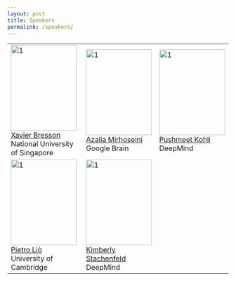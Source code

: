 ```yaml
---
layout: post
title: Speakers
permalink: /speakers/
---
```


<table>
  <tr>
    <td> 
      <img src="https://github.com/glfrontiers/glfrontiers.github.io/blob/main/images/Xavier.jpg?raw=true"  alt="1" width = 150px height = 195px ><br />
      <a href="https://graphdeeplearning.github.io/authors/xavier-bresson/">Xavier Bresson</a><br />
      National University of Singapore
    </td>
    <td> 
      <img src="https://github.com/glfrontiers/glfrontiers.github.io/blob/main/images/Azalia.jpg?raw=true"  alt="1" width = 150px height = 195px ><br />
      <a href="http://azaliamirhoseini.com/">Azalia Mirhoseini</a><br />
      Google Brain
    </td>
    <td> 
      <img src="https://github.com/glfrontiers/glfrontiers.github.io/blob/main/images/Pushmeet.jpg?raw=true"  alt="1" width = 150px height = 195px ><br />
      <a href="https://sites.google.com/site/pushmeet/">Pushmeet Kohli</a><br />
      DeepMind
    </td>
  </tr> 
  <tr>
    <td> 
      <img src="https://github.com/glfrontiers/glfrontiers.github.io/blob/main/images/Pietro.jpg?raw=true"  alt="1" width = 150px height = 195px ><br />
      <a href="https://www.cl.cam.ac.uk/~pl219/">Pietro Liò</a><br />
      University of Cambridge
    </td>
    <td> 
      <img src="https://github.com/glfrontiers/glfrontiers.github.io/blob/main/images/Kimberly.jpg?raw=true"  alt="1" width = 150px height = 195px ><br />
      <a href="https://neurokim.com/">Kimberly Stachenfeld</a><br />
      DeepMind
    </td>
  </tr> 
</table>
